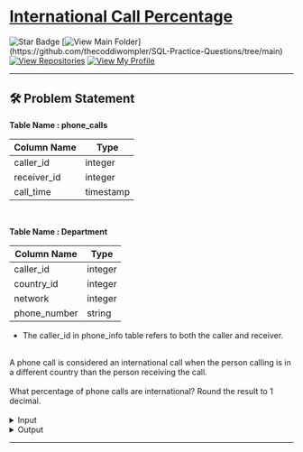 # [International Call Percentage](https://datalemur.com/questions/international-call-percentage)
![Star Badge](https://img.shields.io/static/v1?label=%F0%9F%8C%9F&message=If%20Useful&style=style=flat&color=BC4E99)
[![View Main Folder](https://img.shields.io/badge/View-Main_Folder-971901?)](https://github.com/thecoddiwompler/SQL-Practice-Questions/tree/main)
[![View Repositories](https://img.shields.io/badge/View-My_Repositories-blue?logo=GitHub)](https://github.com/thecoddiwompler?tab=repositories)
[![View My Profile](https://img.shields.io/badge/View-My_Profile-green?logo=GitHub)](https://github.com/thecoddiwompler)

---

## 🛠️ Problem Statement

  <b>Table Name : phone_calls</b>

|  Column Name  |Type |
| ------------- | ------------- |
| caller_id |	integer |
| receiver_id	| integer |
| call_time |	timestamp |

</br>

  <b>Table Name : Department</b>

|  Column Name  |Type |
| ------------- | ------------- |
| caller_id |	integer |
| country_id	| integer |
| network	| integer |
| phone_number |	string |

* The caller_id in phone_info table refers to both the caller and receiver.

</br>
A phone call is considered an international call when the person calling is in a different country than the person receiving the call.
</br>
</br>
What percentage of phone calls are international? Round the result to 1 decimal.
</br>
</br>
 <details>
<summary>
Input
</summary>
</br>

<b> Table Name: phone_calls </b></br>

| caller_id | receiver_id  | call_time |
| --------- | ------------- | ------ |
| 1	| 2 |	2022-07-04 10:13:49 |
| 1	| 5	| 2022-08-21 23:54:56 |
| 5	| 1	| 2022-05-13 17:24:06 |
| 5	| 6	| 2022-03-18 12:11:49 |

<b> Table Name: phone_info </b></br>

| caller_id | country_id  | network | phone_number |
|----|-------|-----|--------|
| 1	| US | Verizon | +1-212-897-1964 |
| 2 |	US | Verizon | +1-703-346-9529 |
| 3	| US | Verizon | +1-650-828-4774 |
| 4	| US | Verizon | +1-415-224-6663 |
| 5	| IN | Vodafone |	+91 7503-907302 |
| 6	| IN | Vodafone	| +91 2287-664895 |

</details>

<details>
<summary>
Output
</summary>
</br>

| international_calls_pct |
| --- |
| 50.0 | 
</details>

---
